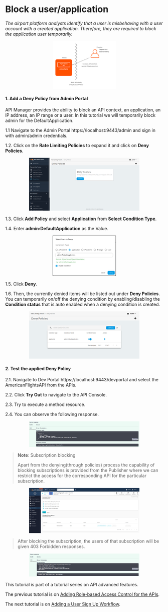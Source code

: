 # Block a user/application

_The airport platform analysts identify that a user is misbehaving with a user account with a created application. Therefore, they are required to block the application user temporarily._

<p align="center">
  <img width="40%" src="../resources/images/apim/blocking-0.png">
</p>

#### 1. Add a Deny Policy from Admin Portal

API Manager provides the ability to block an API context, an application, an IP address, an IP range or a user. In this tutorial we will temporarily block admin for the DefaultApplication.

1.1 Navigate to the Admin Portal https://localhost:9443/admin and sign in with admin/admin credentials.

1.2. Click on the **Rate Limiting Policies** to expand it and click on **Deny Policies**. 

<p align="center">
  <img width="70%" src="../resources/images/apim/blocking-1.png">
</p>

1.3. Click **Add Policy** and select **Application** from **Select Condition Type**.

1.4. Enter **admin:DefaultApplication** as the Value.

<p align="center">
  <img width="40%" src="../resources/images/apim/blocking-2.png">
</p>

1.5. Click **Deny**.

1.6. Then, the currently denied items will be listed out under **Deny Policies**. You can temporarily on/off the denying condition by enabling/disabling the **Condition status** that is auto enabled when a denying condition is created.

<p align="center">
  <img width="70%" src="../resources/images/apim/blocking-3.png">
</p>

#### 2. Test the applied Deny Policy

2.1. Navigate to Dev Portal https://localhost:9443/devportal and select the AmericanFlightsAPI from the APIs.

2.2. Click **Try Out** to navigate to the API Console.

2.3. Try to execute a method resource.

2.4. You can observe the following response.

<p align="center">
  <img width="70%" src="../resources/images/apim/blocking-4.png">
</p>

> **Note**: Subscription blocking
>  
>  Apart from the denying(through policies) process the capability of blocking subscriptions is provided  from the Publisher where we can restrict the access for the corresponding API for the particular subscription.

<p align="center">
    <img width="70%" src="../resources/images/apim/blocking-5.png">
</p>

> After blocking the subscription, the users of that subscription will be given 403 Forbidden responses.

<p align="center">
    <img width="70%" src="../resources/images/apim/blocking-6.png">
</p>

This tutorial is part of a tutorial series on API advanced features.

The previous tutorial is on [Adding Role-based Access Control for the APIs](1-role-based-auth.md).

The next tutorial is on [Adding a User Sign Up Workflow](3-sign-up-workflow.md).
